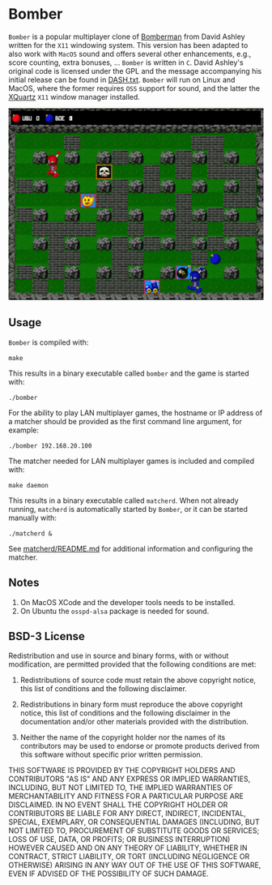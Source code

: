 # Bomber

`Bomber` is a popular multiplayer clone of [Bomberman](https://en.wikipedia.org/wiki/Bomberman) from David Ashley written for the `X11` windowing system. This version has been adapted to also work with `MacOS` sound and offers several other enhancements, e.g., score counting, extra bonuses, ... `Bomber` is written in `C`. David Ashley's original code is licensed under the GPL and the message accompanying his initial release can be found in  [DASH.txt](DASH.txt). `Bomber` will run on Linux and MacOS, where the former requires `OSS` support for sound, and the latter the [XQuartz](https://www.xquartz.org) `X11` window manager installed.

![Bomber in Action](Bomber.png "Bomber in Action")

## Usage

`Bomber` is compiled with:

```shell
make
```

This results in a binary executable called `bomber` and the game is started with:

```shell
./bomber
```

For the ability to play LAN multiplayer games, the hostname or IP address of a matcher should be provided as the first command line argument, for example:

```shell
./bomber 192.168.20.100
```

The matcher needed for LAN multiplayer games is included and compiled with:

```shell
make daemon
```

This results in a binary executable called `matcherd`. When not already running, `matcherd` is automatically started by `Bomber`, or it can be started manually with:

```shell
./matcherd &
```

See [matcherd/README.md](matcherd/README.md) for additional information and configuring the matcher.

## Notes

1. On MacOS XCode and the developer tools needs to be installed.
2. On Ubuntu the `osspd-alsa` package is needed for sound.

## BSD-3 License

Redistribution and use in source and binary forms, with or without modification, are permitted provided that the following conditions are met:

1. Redistributions of source code must retain the above copyright notice, this list of conditions and the following disclaimer.

2. Redistributions in binary form must reproduce the above copyright notice, this list of conditions and the following disclaimer in the documentation and/or other materials provided with the distribution.

3. Neither the name of the copyright holder nor the names of its contributors may be used to endorse or promote products derived from this software without specific prior written permission.

THIS SOFTWARE IS PROVIDED BY THE COPYRIGHT HOLDERS AND CONTRIBUTORS "AS IS" AND ANY EXPRESS OR IMPLIED WARRANTIES, INCLUDING, BUT NOT LIMITED TO, THE IMPLIED WARRANTIES OF MERCHANTABILITY AND FITNESS FOR A PARTICULAR PURPOSE ARE DISCLAIMED. IN NO EVENT SHALL THE COPYRIGHT HOLDER OR CONTRIBUTORS BE LIABLE FOR ANY DIRECT, INDIRECT, INCIDENTAL, SPECIAL, EXEMPLARY, OR CONSEQUENTIAL DAMAGES (INCLUDING, BUT NOT LIMITED TO, PROCUREMENT OF SUBSTITUTE GOODS OR SERVICES; LOSS OF USE, DATA, OR PROFITS; OR BUSINESS INTERRUPTION) HOWEVER CAUSED AND ON ANY THEORY OF LIABILITY, WHETHER IN CONTRACT, STRICT LIABILITY, OR TORT (INCLUDING NEGLIGENCE OR OTHERWISE) ARISING IN ANY WAY OUT OF THE USE OF THIS SOFTWARE, EVEN IF ADVISED OF THE POSSIBILITY OF SUCH DAMAGE.
